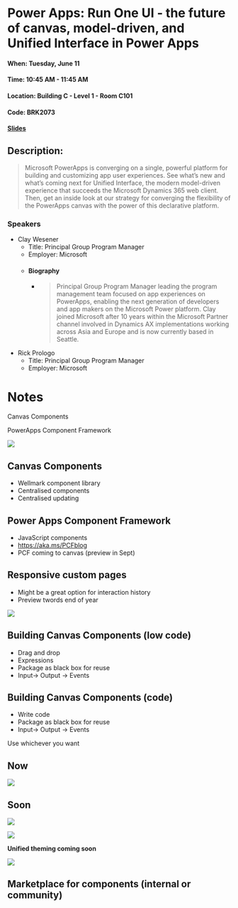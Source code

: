 # Power Apps: Run One UI - the future of canvas, model-driven, and Unified Interface in Power Apps
#### When:	Tuesday, June 11
#### Time:	10:45 AM - 11:45 AM
#### Location:	Building C - Level 1 - Room C101
#### Code:	BRK2073

#### [Slides](https://powerusers.microsoft.com/t5/MBAS-Gallery/Microsoft-PowerApps-Run-one-UI-the-future-of-canvas-model-driven/m-p/301579)

## Description:
> Microsoft PowerApps is converging on a single, powerful platform for building and customizing app user experiences. See what’s new and what’s coming next for Unified Interface, the modern model-driven experience that succeeds the Microsoft Dynamics 365 web client. Then, get an inside look at our strategy for converging the flexibility of the PowerApps canvas with the power of this declarative platform.



### Speakers
* Clay Wesener
  * Title: Principal Group Program Manager
  * Employer: Microsoft
  * #### Biography
    * > Principal Group Program Manager leading the program management team focused on app experiences on PowerApps, enabling the next generation of developers and app makers on the Microsoft Power platform. Clay joined Microsoft after 10 years within the Microsoft Partner channel involved in Dynamics AX implementations working across Asia and Europe and is now currently based in Seattle.
* Rick Prologo
  * Title: Principal Group Program Manager
  * Employer: Microsoft


# Notes

Canvas Components

PowerApps Component Framework

![](../assets/20190611_104928-8c22635e-a8e4-459b-bf0e-a3a1e7129160.jpg)

## Canvas Components

- Wellmark component library
- Centralised components
- Centralised updating

## Power Apps Component Framework

- JavaScript components
- https://aka.ms/PCFblog
- PCF coming to canvas (preview in Sept)

## Responsive custom pages

- Might be a great option for interaction history
- Preview twords end of year

![](../assets/20190611_111300-ae7c6a6e-ce58-4c85-84df-78dc89c39e4c.jpg)

## Building Canvas Components (low code)

- Drag and drop
- Expressions
- Package as black box for reuse
- Input→ Output → Events

## Building Canvas Components (code)

- Write code
- Package as black box for reuse
- Input→ Output → Events

Use whichever you want

## Now

![](../assets/20190611_111825-50d3190c-316f-4f01-bb55-08407cacf49c.jpg)

## Soon

![](../assets/20190611_111835-d174e5d0-702b-4724-a505-927adebc708c.jpg)

![](../assets/20190611_112106-940fe923-5756-40f0-b118-c5479ad638df.jpg)

**Unified theming coming soon**

![](../assets/20190611_112343-669e2603-7436-4145-959d-90862e3d006e.jpg)

## Marketplace for components (internal or community)

